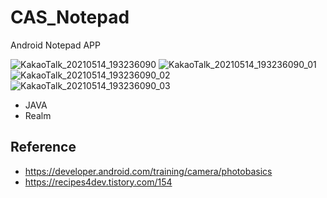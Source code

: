 # CAS_Notepad
Android Notepad APP

![KakaoTalk_20210514_193236090](https://user-images.githubusercontent.com/50908525/118258773-443b8e00-b4eb-11eb-9b13-068cdda09e08.jpg)
![KakaoTalk_20210514_193236090_01](https://user-images.githubusercontent.com/50908525/118258779-456cbb00-b4eb-11eb-9dfc-696c62b975ea.jpg)
![KakaoTalk_20210514_193236090_02](https://user-images.githubusercontent.com/50908525/118258780-456cbb00-b4eb-11eb-81e9-bd15567de57c.jpg)
![KakaoTalk_20210514_193236090_03](https://user-images.githubusercontent.com/50908525/118258783-46055180-b4eb-11eb-8b86-a74db2b46837.jpg)

- JAVA
- Realm

## Reference
- https://developer.android.com/training/camera/photobasics
- https://recipes4dev.tistory.com/154
